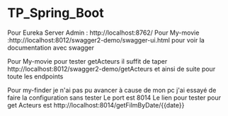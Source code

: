 # TP_Spring_Boot

Pour Eureka Server Admin  : http://localhost:8762/
Pour My-movie :http://localhost:8012/swagger2-demo/swagger-ui.html pour voir la documentation avec swagger

Pour My-movie pour tester getActeurs il suffit de taper http://localhost:8012/swagger2-demo/getActeurs et ainsi de suite pour toute les endpoints


Pour my-finder je n'ai pas pu avancer à cause de mon pc
j'ai essayé de faire la configuration sans tester Le port est 8014 
Le lien pour tester pour get Acteurs est  http://localhost:8014/getFilmByDate/{{date}}
